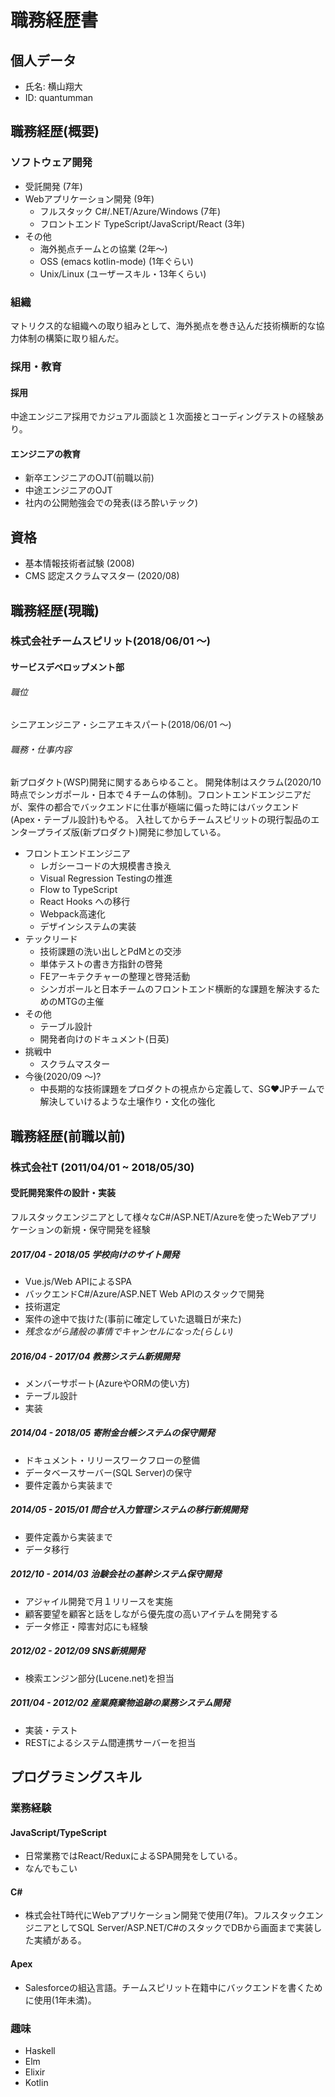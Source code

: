 # 職務経歴書

## 個人データ

- 氏名: 横山翔大
- ID: quantumman

## 職務経歴(概要)

### ソフトウェア開発

- 受託開発 (7年)
- Webアプリケーション開発 (9年)
  - フルスタック C#/.NET/Azure/Windows (7年)
  - フロントエンド TypeScript/JavaScript/React (3年)
- その他
  - 海外拠点チームとの協業 (2年〜)
  - OSS (emacs kotlin-mode) (1年ぐらい)
  - Unix/Linux (ユーザースキル・13年くらい)

### 組織

マトリクス的な組織への取り組みとして、海外拠点を巻き込んだ技術横断的な協力体制の構築に取り組んだ。

### 採用・教育

#### 採用

中途エンジニア採用でカジュアル面談と１次面接とコーディングテストの経験あり。

#### エンジニアの教育

- 新卒エンジニアのOJT(前職以前)
- 中途エンジニアのOJT
- 社内の公開勉強会での発表(ほろ酔いテック)

## 資格

- 基本情報技術者試験 (2008)
- CMS 認定スクラムマスター (2020/08)

## 職務経歴(現職)

### 株式会社チームスピリット(2018/06/01 〜)

#### サービスデベロップメント部

###### 職位
 
シニアエンジニア・シニアエキスパート(2018/06/01 〜)

###### 職務・仕事内容

新プロダクト(WSP)開発に関するあらゆること。
開発体制はスクラム(2020/10時点でシンガポール・日本で４チームの体制)。フロントエンドエンジニアだが、案件の都合でバックエンドに仕事が極端に偏った時にはバックエンド(Apex・テーブル設計)もやる。
入社してからチームスピリットの現行製品のエンタープライズ版(新プロダクト)開発に参加している。

- フロントエンドエンジニア
  - レガシーコードの大規模書き換え
  - Visual Regression Testingの推進
  - Flow to TypeScript
  - React Hooks への移行
  - Webpack高速化
  - デザインシステムの実装
- テックリード
  - 技術課題の洗い出しとPdMとの交渉
  - 単体テストの書き方指針の啓発
  - FEアーキテクチャーの整理と啓発活動
  - シンガポールと日本チームのフロントエンド横断的な課題を解決するためのMTGの主催
- その他
  - テーブル設計
  - 開発者向けのドキュメント(日英)
- 挑戦中
  - スクラムマスター  
- 今後(2020/09 〜)?
  - 中長期的な技術課題をプロダクトの視点から定義して、SG❤️JPチームで解決していけるような土壌作り・文化の強化

## 職務経歴(前職以前)

### 株式会社T (2011/04/01 ~ 2018/05/30)

#### 受託開発案件の設計・実装

フルスタックエンジニアとして様々なC#/ASP.NET/Azureを使ったWebアプリケーションの新規・保守開発を経験

##### 2017/04 - 2018/05 学校向けのサイト開発
- Vue.js/Web APIによるSPA
- バックエンドC#/Azure/ASP.NET Web APIのスタックで開発
- 技術選定
- 案件の途中で抜けた(事前に確定していた退職日が来た)
- *残念ながら諸般の事情でキャンセルになった(らしい)*
##### 2016/04 - 2017/04 教務システム新規開発
- メンバーサポート(AzureやORMの使い方)
- テーブル設計
- 実装
##### 2014/04 - 2018/05 寄附金台帳システムの保守開発
- ドキュメント・リリースワークフローの整備
- データベースサーバー(SQL Server)の保守
- 要件定義から実装まで
##### 2014/05 - 2015/01 問合せ入力管理システムの移行新規開発
- 要件定義から実装まで
- データ移行
##### 2012/10 - 2014/03 治験会社の基幹システム保守開発
- アジャイル開発で月１リリースを実施
- 顧客要望を顧客と話をしながら優先度の高いアイテムを開発する
- データ修正・障害対応にも経験
##### 2012/02 - 2012/09 SNS新規開発
- 検索エンジン部分(Lucene.net)を担当
##### 2011/04 - 2012/02 産業廃棄物追跡の業務システム開発
- 実装・テスト
- RESTによるシステム間連携サーバーを担当

## プログラミングスキル
### 業務経験
#### JavaScript/TypeScript
- 日常業務ではReact/ReduxによるSPA開発をしている。
- なんでもこい
#### C#
- 株式会社T時代にWebアプリケーション開発で使用(7年)。フルスタックエンジニアとしてSQL Server/ASP.NET/C#のスタックでDBから画面まで実装した実績がある。
#### Apex
- Salesforceの組込言語。チームスピリット在籍中にバックエンドを書くために使用(1年未満)。
### 趣味
- Haskell
- Elm
- Elixir
- Kotlin


